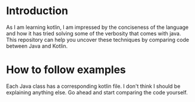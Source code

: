 # Introduction
As I am learning kotlin, I am impressed by the conciseness of the language and how it has tried solving some of the 
verbosity that comes with java. This repository can help you uncover these techniques by comparing code between Java 
and Kotlin. 

# How to follow examples
Each Java class has a corresponding kotlin file. I don't think I should be explaining anything else. Go ahead and start 
comparing the code yourself. 
